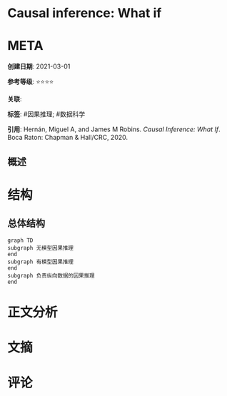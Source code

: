 # Causal inference: What if

# META

**创建日期**: 2021-03-01

**参考等级**: ⭐⭐⭐⭐

**关联**: 

**标签**: #因果推理; #数据科学

**引用**: Hernán, Miguel A, and James M Robins. *Causal Inference: What If*. Boca Raton: Chapman & Hall/CRC, 2020.

## 概述


# 结构

## 总体结构

```mermaid
graph TD
subgraph 无模型因果推理
end
subgraph 有模型因果推理
end
subgraph 负责纵向数据的因果推理
end
```

# 正文分析

## 

# 文摘

# 评论
